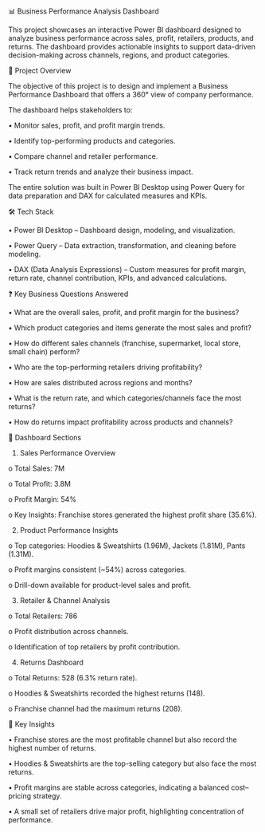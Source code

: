 📊 Business Performance Analysis Dashboard 

This project showcases an interactive Power BI dashboard designed to analyze business performance across sales, profit, retailers, products, and returns. The dashboard provides actionable insights to support data-driven decision-making across channels, regions, and product categories.

🚀 Project Overview

The objective of this project is to design and implement a Business Performance Dashboard that offers a 360° view of company performance.

The dashboard helps stakeholders to:

•	Monitor sales, profit, and profit margin trends.

•	Identify top-performing products and categories.

•	Compare channel and retailer performance.

•	Track return trends and analyze their business impact.

The entire solution was built in Power BI Desktop using Power Query for data preparation and DAX for calculated measures and KPIs.

🛠️ Tech Stack

•	Power BI Desktop – Dashboard design, modeling, and visualization.

•	Power Query – Data extraction, transformation, and cleaning before modeling.

•	DAX (Data Analysis Expressions) – Custom measures for profit margin, return rate, channel contribution, KPIs, and advanced calculations.

❓ Key Business Questions Answered

•	What are the overall sales, profit, and profit margin for the business?

•	Which product categories and items generate the most sales and profit?

•	How do different sales channels (franchise, supermarket, local store, small chain) perform?

•	Who are the top-performing retailers driving profitability?

•	How are sales distributed across regions and months?

•	What is the return rate, and which categories/channels face the most returns?

•	How do returns impact profitability across products and channels?


📂 Dashboard Sections

1.	Sales Performance Overview

o	Total Sales: 7M

o	Total Profit: 3.8M

o	Profit Margin: 54%

o	Key Insights: Franchise stores generated the highest profit share (35.6%).

2.	Product Performance Insights
	
o	Top categories: Hoodies & Sweatshirts (1.96M), Jackets (1.81M), Pants (1.31M).

o	Profit margins consistent (~54%) across categories.

o	Drill-down available for product-level sales and profit.

3.	Retailer & Channel Analysis

o	Total Retailers: 786

o	Profit distribution across channels.

o	Identification of top retailers by profit contribution.

4.	Returns Dashboard

o	Total Returns: 528 (6.3% return rate).

o	Hoodies & Sweatshirts recorded the highest returns (148).

o	Franchise channel had the maximum returns (208).

📌 Key Insights

•	Franchise stores are the most profitable channel but also record the highest number of returns.

•	Hoodies & Sweatshirts are the top-selling category but also face the most returns.

•	Profit margins are stable across categories, indicating a balanced cost–pricing strategy.

•	A small set of retailers drive major profit, highlighting concentration of performance.
